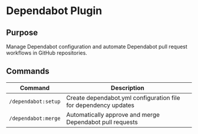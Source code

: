 Dependabot Plugin
===

## Purpose

Manage Dependabot configuration and automate Dependabot pull request workflows in GitHub repositories.

## Commands

| Command              | Description                                                        |
|----------------------|--------------------------------------------------------------------|
| `/dependabot:setup`  | Create dependabot.yml configuration file for dependency updates    |
| `/dependabot:merge`  | Automatically approve and merge Dependabot pull requests           |
